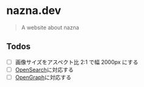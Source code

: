# nazna.dev

> A website about nazna

## Todos

- [ ] 画像サイズをアスペクト比 2:1 で幅 2000px にする
- [ ] [OpenSearch](https://developer.mozilla.org/ja/docs/Web/OpenSearch)に対応する
- [ ] [OpenGraph](https://ogp.me/)に対応する
